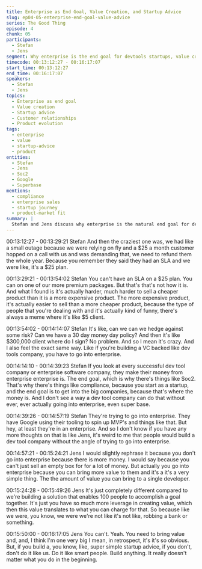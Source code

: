 ```yaml
---
title: Enterprise as End Goal, Value Creation, and Startup Advice
slug: ep04-05-enterprise-end-goal-value-advice
series: The Good Thing
episode: 4
chunk: 05
participants:
  - Stefan
  - Jens
segment: Why enterprise is the end goal for devtools startups, value creation, and advice for founders
timecode: 00:13:12:27 - 00:16:17:07
start_time: 00:13:12:27
end_time: 00:16:17:07
speakers:
  - Stefan
  - Jens
topics:
  - Enterprise as end goal
  - Value creation
  - Startup advice
  - Customer relationships
  - Product evolution
tags:
  - enterprise
  - value
  - startup-advice
  - product
entities:
  - Stefan
  - Jens
  - Soc2
  - Google
  - Superbase
mentions:
  - compliance
  - enterprise sales
  - startup journey
  - product-market fit
summary: |
  Stefan and Jens discuss why enterprise is the natural end goal for devtools startups, the importance of value creation, and share advice for founders on building relationships and evolving products to meet enterprise needs.
---
```


00:13:12:27 - 00:13:29:21
Stefan
And then the craziest one was, we had like a small outage because we were relying on fly and a
$25 a month customer hopped on a call with us and was demanding that, we need to refund
them the whole year. Because you remember they said they had an SLA and we were like, it's a
$25 plan.

00:13:29:21 - 00:13:54:02
Stefan
You can't have an SLA on a $25 plan. You can on one of our more premium packages. But
that's that's not how it is. And what I found is it's actually harder, much harder to sell a cheaper
product than it is a more expensive product. The more expensive product, it's actually easier to
sell than a more cheaper product, because the type of people that you're dealing with and it's
actually kind of funny, there's always a meme where it's like $5 client.

00:13:54:02 - 00:14:14:07
Stefan
It's like, can we can we hedge against some risk? Can we have a 30 day money day policy?
And then it's like $300,000 client where do I sign? No problem. And so I mean it's crazy. And I
also feel the exact same way. Like if you're building a VC backed like dev tools company, you
have to go into enterprise.

00:14:14:10 - 00:14:39:23
Stefan
If you look at every successful dev tool company or enterprise software company, they make
their money from enterprise enterprise is. The end goal, which is why there's things like Soc2.
That's why there's things like compliance, because you start as a startup, and the end goal is to
get into the big companies, because that's where the money is. And I don't see a way a dev tool
company can do that without ever, ever actually going into enterprise, even super base.

00:14:39:26 - 00:14:57:19
Stefan
They're trying to go into enterprise. They have Google using their tooling to spin up MVP's and
things like that. But hey, at least they're in an enterprise. And so I don't know if you have any
more thoughts on that is like Jens, it's weird to me that people would build a dev tool company
without the angle of trying to go into enterprise.

00:14:57:21 - 00:15:24:21
Jens
I would slightly rephrase it because you don't go into enterprise because there is more money. I
would say because you can't just sell an empty box for for a lot of money. But actually you go
into enterprise because you can bring more value to them and it's a it's a very simple thing. The
the amount of value you can bring to a single developer.

00:15:24:28 - 00:15:49:26
Jens
It's just completely different compared to we're building a solution that enables 100 people to
accomplish a goal together. It's just you have so much more leverage in creating value, which
then this value translates to what you can charge for that. So because like we were, you know,
we were we're not like it's not like, robbing a bank or something.

00:15:50:00 - 00:16:17:05
Jens
You can't. Yeah. You need to bring value and, and, I think I'm one very big I mean, in retrospect,
it's it's so obvious. But, if you build a, you know, like, super simple startup advice, if you don't,
don't do it like us. Do it like smart people. Build anything. It really doesn't matter what you do in
the beginning.